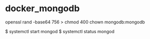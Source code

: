 # docker_mongodb

openssl rand -base64 756 > <path-to-keyfile>
chmod 400 <path-to-keyfile>
chown mongodb:mongodb <path-to-keyfile>


$ systemctl start mongod
$ systemctl status mongod